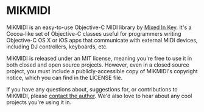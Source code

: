 MIKMIDI
=============
MIKMIDI is an easy-to-use Objective-C MIDI library by [Mixed In Key](http://www.mixedinkey.com/). It's a Cocoa-like set of Objective-C classes useful for programmers writing Objective-C OS X or iOS apps that communicate with external MIDI devices, including DJ controllers, keyboards, etc.
    
MIKMIDI is released under an MIT license, meaning you're free to use it in both closed and open source projects. However, even in a closed source project, you must include a publicly-accessible copy of MIKMIDI's copyright notice, which you can find in the LICENSE file.

If you have any questions about, suggestions for, or contributions to MIKMIDI, please [contact the author](mailto:andrew@mixedinkey.com). We'd also love to hear about any cool projects you're using it in.